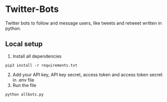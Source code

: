 # Twitter-Bots
Twitter bots to follow and message users, like tweets and retweet written in python.

## Local setup
1. Install all dependencies
```
pip3 install -r requirements.txt
```

2. Add your API key, API key secret, access token and access token secret in .env file
3. Run the file
```
python allbots.py
```
